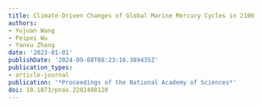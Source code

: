 ```yaml
---
title: Climate-Driven Changes of Global Marine Mercury Cycles in 2100
authors:
- Yujuan Wang
- Peipei Wu
- Yanxu Zhang
date: '2023-01-01'
publishDate: '2024-09-08T08:23:16.389435Z'
publication_types:
- article-journal
publication: '*Proceedings of the National Academy of Sciences*'
doi: 10.1073/pnas.2202488120
---
```

